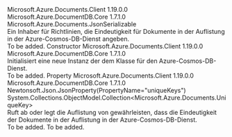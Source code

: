 <Type Name="UniqueKeyPolicy" FullName="Microsoft.Azure.Documents.UniqueKeyPolicy">
  <TypeSignature Language="C#" Value="public sealed class UniqueKeyPolicy : Microsoft.Azure.Documents.JsonSerializable" />
  <TypeSignature Language="ILAsm" Value=".class public auto ansi sealed beforefieldinit UniqueKeyPolicy extends Microsoft.Azure.Documents.JsonSerializable" />
  <TypeSignature Language="DocId" Value="T:Microsoft.Azure.Documents.UniqueKeyPolicy" />
  <TypeSignature Language="VB.NET" Value="Public NotInheritable Class UniqueKeyPolicy&#xA;Inherits JsonSerializable" />
  <TypeSignature Language="F#" Value="type UniqueKeyPolicy = class&#xA;    inherit JsonSerializable" />
  <AssemblyInfo>
    <AssemblyName>Microsoft.Azure.Documents.Client</AssemblyName>
    <AssemblyVersion>1.19.0.0</AssemblyVersion>
  </AssemblyInfo>
  <AssemblyInfo>
    <AssemblyName>Microsoft.Azure.DocumentDB.Core</AssemblyName>
    <AssemblyVersion>1.7.1.0</AssemblyVersion>
  </AssemblyInfo>
  <Base>
    <BaseTypeName>Microsoft.Azure.Documents.JsonSerializable</BaseTypeName>
  </Base>
  <Interfaces />
  <Docs>
    <summary>
            Ein Inhaber für Richtlinien, die Eindeutigkeit für Dokumente in der Auflistung in der Azure-Cosmos-DB-Dienst angeben.
            </summary>
    <remarks>To be added.</remarks>
  </Docs>
  <Members>
    <Member MemberName=".ctor">
      <MemberSignature Language="C#" Value="public UniqueKeyPolicy ();" />
      <MemberSignature Language="ILAsm" Value=".method public hidebysig specialname rtspecialname instance void .ctor() cil managed" />
      <MemberSignature Language="DocId" Value="M:Microsoft.Azure.Documents.UniqueKeyPolicy.#ctor" />
      <MemberSignature Language="VB.NET" Value="Public Sub New ()" />
      <MemberType>Constructor</MemberType>
      <AssemblyInfo>
        <AssemblyName>Microsoft.Azure.Documents.Client</AssemblyName>
        <AssemblyVersion>1.19.0.0</AssemblyVersion>
      </AssemblyInfo>
      <AssemblyInfo>
        <AssemblyName>Microsoft.Azure.DocumentDB.Core</AssemblyName>
        <AssemblyVersion>1.7.1.0</AssemblyVersion>
      </AssemblyInfo>
      <Parameters />
      <Docs>
        <summary>
            Initialisiert eine neue Instanz der dem <see cref="T:Microsoft.Azure.Documents.UniqueKeyPolicy" /> Klasse für den Azure-Cosmos-DB-Dienst.
            </summary>
        <remarks>To be added.</remarks>
      </Docs>
    </Member>
    <Member MemberName="UniqueKeys">
      <MemberSignature Language="C#" Value="public System.Collections.ObjectModel.Collection&lt;Microsoft.Azure.Documents.UniqueKey&gt; UniqueKeys { get; set; }" />
      <MemberSignature Language="ILAsm" Value=".property instance class System.Collections.ObjectModel.Collection`1&lt;class Microsoft.Azure.Documents.UniqueKey&gt; UniqueKeys" />
      <MemberSignature Language="DocId" Value="P:Microsoft.Azure.Documents.UniqueKeyPolicy.UniqueKeys" />
      <MemberSignature Language="VB.NET" Value="Public Property UniqueKeys As Collection(Of UniqueKey)" />
      <MemberSignature Language="F#" Value="member this.UniqueKeys : System.Collections.ObjectModel.Collection&lt;Microsoft.Azure.Documents.UniqueKey&gt; with get, set" Usage="Microsoft.Azure.Documents.UniqueKeyPolicy.UniqueKeys" />
      <MemberType>Property</MemberType>
      <AssemblyInfo>
        <AssemblyName>Microsoft.Azure.Documents.Client</AssemblyName>
        <AssemblyVersion>1.19.0.0</AssemblyVersion>
      </AssemblyInfo>
      <AssemblyInfo>
        <AssemblyName>Microsoft.Azure.DocumentDB.Core</AssemblyName>
        <AssemblyVersion>1.7.1.0</AssemblyVersion>
      </AssemblyInfo>
      <Attributes>
        <Attribute>
          <AttributeName>Newtonsoft.Json.JsonProperty(PropertyName="uniqueKeys")</AttributeName>
        </Attribute>
      </Attributes>
      <ReturnValue>
        <ReturnType>System.Collections.ObjectModel.Collection&lt;Microsoft.Azure.Documents.UniqueKey&gt;</ReturnType>
      </ReturnValue>
      <Docs>
        <summary>
            Ruft ab oder legt die Auflistung von <see cref="T:Microsoft.Azure.Documents.UniqueKey" /> gewährleisten, dass die Eindeutigkeit der Dokumente in der Auflistung in der Azure-Cosmos-DB-Dienst.
            </summary>
        <value>To be added.</value>
        <remarks>To be added.</remarks>
      </Docs>
    </Member>
  </Members>
</Type>